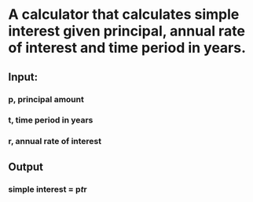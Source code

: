 # A calculator that calculates simple interest given principal, annual rate of interest and time period in years.
## Input:
   ### p, principal amount
   ### t, time period in years
   ### r, annual rate of interest
## Output
   ### simple interest = p*t*r
